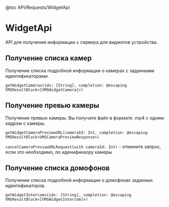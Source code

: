 @toc API/Requests/WidgetApi

# WidgetApi #

API для получения информации с сервера для виджетов устройства.

## Получение списка камер

Получение списка подробной информации о камерах с заданными идентификаторами.

```
getWidgetCameras(ids: [String], completion: @escaping VMSResultBlock<[VMSWidgetCamera]>)
```


## Получение превью камеры

Получение превью камеры. Вы получите файл в формате .mp4 с одним кадром с камеры.

```
getWidgetCameraPreviewURL(cameraId: Int, completion: @escaping VMSResultBlock<VMSCameraPreviewResponse>)
```

`cancelCameraPreviewURLRequest(with cameraId: Int)` - отмените запрос, если это необходимо, по иденификаору камеры


## Получение списка домофонов

Получение списка подробной информации о домофонах заданных идентификаторов.

```
getWidgetIntercoms(ids: [String], completion: @escaping VMSResultBlock<[VMSWidgetIntercom]>)
```


